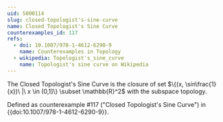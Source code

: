 ```yaml
---
uid: S000114
slug: closed-topologist's-sine-curve
name: Closed Topologist's Sine Curve
counterexamples_id: 117
refs:
  - doi: 10.1007/978-1-4612-6290-9
    name: Counterexamples in Topology
  - wikipedia: Topologist's_sine_curve
    name: Topologist's sine curve on Wikipedia
---
```

The Closed Topologist's Sine Curve is the closure of set $\{(x, \sin\frac{1}{x})\ |\ x \in (0,1]\} \subset \mathbb{R}^2$ with the subspace topology.

Defined as counterexample #117 ("Closed Topologist's Sine Curve")
in {{doi:10.1007/978-1-4612-6290-9}}.
